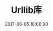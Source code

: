 ---
layout: post

title:  "Urllib库"

date:   2017-06-05 18:06:00

categories: [python, python爬虫工具库]

---